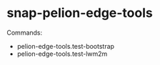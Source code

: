 # snap-pelion-edge-tools

Commands:
 * pelion-edge-tools.test-bootstrap
 * pelion-edge-tools.test-lwm2m
